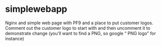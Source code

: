 # simplewebapp
Nginx and simple web page with PF9 and a place to put customer logos. Comment out the customer logo to start with and then uncomment it to demonstrate change (you’ll want to find a PNG, so google “<customer X> PNG logo” for instance)
